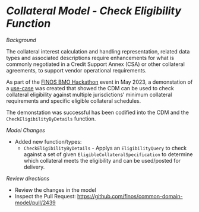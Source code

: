 # *Collateral Model - Check Eligibility Function*

_Background_

The collateral interest calculation and handling representation, related data types and associated descriptions require enhancements for what is commonly negotiated in a Credit Support Annex (CSA) or other collateral agreements, to support vendor operational requirements.

As part of the [FINOS BMO Hackathon](https://www.finos.org/hosted-events/2023-05-03-finos-hackathon-bmo-nyc) event in May 2023, a demonstation of a [use-case](https://github.com/finos/community/discussions/251) was created that showed the CDM can be used to check collateral eligibility against multiple jurisdictions’ minimum collateral requirements and specific eligible collateral schedules.

The demonstation was successful has been codified into the CDM and the `CheckEligibilityByDetails` function. 

_Model Changes_

- Added new function/types:
  - `CheckEligibilityByDetails` - Applys an `EligibilityQuery` to check against a set of given `EligibleCollateralSpecification` to determine which collateral meets the eligibility and can be used/posted for delivery.

_Review directions_

- Review the changes in the model
- Inspect the Pull Request: https://github.com/finos/common-domain-model/pull/2439
